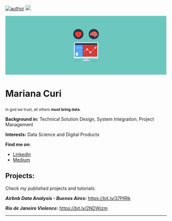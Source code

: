 [![author](https://img.shields.io/badge/author-mcuri-9cf)](https://www.linkedin.com/in/mmcuri) [![](https://img.shields.io/badge/contributions-welcome-brightgreen.svg?style=flat)](https://github.com/mmcuri/ds_handson/issues)

<p align="center">
  <img src="01_1_data.png" >
</p>

# Mariana Curi
<sub>In god we trust, all others **must bring data**.</sub>

**Background in:** Technical Solution Design, System Integration, Project Management

**Interests:** Data Science and Digital Products

**Find me on:**
* [LinkedIn](https://www.linkedin.com/in/mmcuri)
* [Medium](https://medium.com/@marimcuri)

## Projects:
Check my published projects and tutorials:

***Airbnb Data Analysis - Buenos Aires:*** https://bit.ly/37PIRlk

***Rio de Janeiro Violence:*** https://bit.ly/2NDWjzm

---




